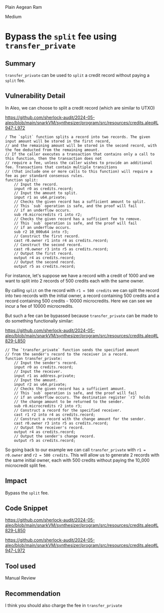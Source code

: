 Plain Aegean Ram

Medium

# Bypass the `split` fee using `transfer_private`

## Summary

`transfer_private` can be used to `split` a credit record without paying a `split` fee.

## Vulnerability Detail

In Aleo, we can choose to split a credit record (which are similar to UTXO)

https://github.com/sherlock-audit/2024-05-aleo/blob/main/snarkVM/synthesizer/program/src/resources/credits.aleo#L947-L972
```aleo
/ The `split` function splits a record into two records. The given input amount will be stored in the first record,
// and the remaining amount will be stored in the second record, with the fee deducted from the remaining amount.
// If the caller executes a transaction that contains only a call to this function, then the transaction does not
// require a fee, unless the caller wishes to provide an additional fee. Transactions that contain multiple transitions
// (that include one or more calls to this function) will require a fee as per standard consensus rules.
function split:
    // Input the record.
    input r0 as credits.record;
    // Input the amount to split.
    input r1 as u64.private;
    // Checks the given record has a sufficient amount to split.
    // This `sub` operation is safe, and the proof will fail
    // if an underflow occurs.
    sub r0.microcredits r1 into r2;
    // Checks the given record has a sufficient fee to remove.
    // This `sub` operation is safe, and the proof will fail
    // if an underflow occurs.
    sub r2 10_000u64 into r3;
    // Construct the first record.
    cast r0.owner r1 into r4 as credits.record;
    // Construct the second record.
    cast r0.owner r3 into r5 as credits.record;
    // Output the first record.
    output r4 as credits.record;
    // Output the second record.
    output r5 as credits.record;
```

For instance, let's suppose we have a record with a credit of 1000 and we want to split into 2 records of 500 credits each with the same owner.

By calling `split` on the record with `r1 = 500 credits` we can split the record into two records with the initial owner, a record containing 500 credits and a record containing 500 credits - 10000 microcredits. Here we can see we incur a fee of 10000 microcredits.

But such a fee can be bypassed because `transfer_private` can be made to do something functionally similar:

https://github.com/sherlock-audit/2024-05-aleo/blob/main/snarkVM/synthesizer/program/src/resources/credits.aleo#L829-L850
```aleo
// The `transfer_private` function sends the specified amount
// from the sender's record to the receiver in a record.
function transfer_private:
    // Input the sender's record.
    input r0 as credits.record;
    // Input the receiver.
    input r1 as address.private;
    // Input the amount.
    input r2 as u64.private;
    // Checks the given record has a sufficient amount.
    // This `sub` operation is safe, and the proof will fail
    // if an underflow occurs. The destination register `r3` holds
    // the change amount to be returned to the sender.
    sub r0.microcredits r2 into r3;
    // Construct a record for the specified receiver.
    cast r1 r2 into r4 as credits.record;
    // Construct a record with the change amount for the sender.
    cast r0.owner r3 into r5 as credits.record;
    // Output the receiver's record.
    output r4 as credits.record;
    // Output the sender's change record.
    output r5 as credits.record;
```

So going back to our example we can call `transfer_private` with `r1 = r0.owner` and `r2 = 500 credits`. This will allow us to generate 2 records with the same initial owner, each with 500 credits without paying the 10_000 microcredit split fee.

## Impact

Bypass the `split` fee.

## Code Snippet

https://github.com/sherlock-audit/2024-05-aleo/blob/main/snarkVM/synthesizer/program/src/resources/credits.aleo#L829-L850

https://github.com/sherlock-audit/2024-05-aleo/blob/main/snarkVM/synthesizer/program/src/resources/credits.aleo#L947-L972

## Tool used

Manual Review

## Recommendation

I think you should also charge the fee in `transfer_private`